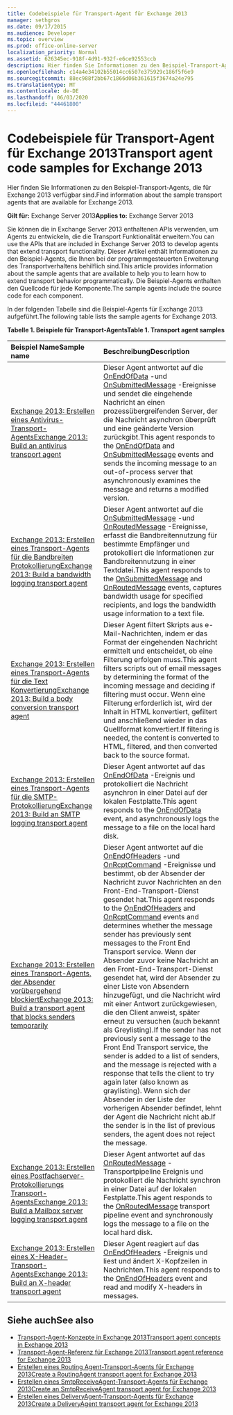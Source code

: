 ```yaml
---
title: Codebeispiele für Transport-Agent für Exchange 2013
manager: sethgros
ms.date: 09/17/2015
ms.audience: Developer
ms.topic: overview
ms.prod: office-online-server
localization_priority: Normal
ms.assetid: 626345ec-918f-4d91-932f-e6ce92553ccb
description: Hier finden Sie Informationen zu den Beispiel-Transport-Agents, die für Exchange 2013 verfügbar sind.
ms.openlocfilehash: c14a4e34102b55014cc6507e375929c186f5f6e9
ms.sourcegitcommit: 88ec988f2bb67c1866d06b361615f3674a24e795
ms.translationtype: MT
ms.contentlocale: de-DE
ms.lasthandoff: 06/03/2020
ms.locfileid: "44461800"
---
```

# <a name="transport-agent-code-samples-for-exchange-2013"></a><span data-ttu-id="0704c-103">Codebeispiele für Transport-Agent für Exchange 2013</span><span class="sxs-lookup"><span data-stu-id="0704c-103">Transport agent code samples for Exchange 2013</span></span>

<span data-ttu-id="0704c-104">Hier finden Sie Informationen zu den Beispiel-Transport-Agents, die für Exchange 2013 verfügbar sind.</span><span class="sxs-lookup"><span data-stu-id="0704c-104">Find information about the sample transport agents that are available for Exchange 2013.</span></span>
  
<span data-ttu-id="0704c-105">**Gilt für:** Exchange Server 2013</span><span class="sxs-lookup"><span data-stu-id="0704c-105">**Applies to:** Exchange Server 2013</span></span>
  
<span data-ttu-id="0704c-106">Sie können die in Exchange Server 2013 enthaltenen APIs verwenden, um Agents zu entwickeln, die die Transport Funktionalität erweitern.</span><span class="sxs-lookup"><span data-stu-id="0704c-106">You can use the APIs that are included in Exchange Server 2013 to develop agents that extend transport functionality.</span></span> <span data-ttu-id="0704c-107">Dieser Artikel enthält Informationen zu den Beispiel-Agents, die Ihnen bei der programmgesteuerten Erweiterung des Transportverhaltens behilflich sind.</span><span class="sxs-lookup"><span data-stu-id="0704c-107">This article provides information about the sample agents that are available to help you to learn how to extend transport behavior programmatically.</span></span> <span data-ttu-id="0704c-108">Die Beispiel-Agents enthalten den Quellcode für jede Komponente.</span><span class="sxs-lookup"><span data-stu-id="0704c-108">The sample agents include the source code for each component.</span></span> 
  
<span data-ttu-id="0704c-109">In der folgenden Tabelle sind die Beispiel-Agents für Exchange 2013 aufgeführt.</span><span class="sxs-lookup"><span data-stu-id="0704c-109">The following table lists the sample agents for Exchange 2013.</span></span>
  
<span data-ttu-id="0704c-110">**Tabelle 1. Beispiele für Transport-Agents**</span><span class="sxs-lookup"><span data-stu-id="0704c-110">**Table 1. Transport agent samples**</span></span>

|<span data-ttu-id="0704c-111">**Beispiel Name**</span><span class="sxs-lookup"><span data-stu-id="0704c-111">**Sample name**</span></span>|<span data-ttu-id="0704c-112">**Beschreibung**</span><span class="sxs-lookup"><span data-stu-id="0704c-112">**Description**</span></span>|
|:-----|:-----|
|[<span data-ttu-id="0704c-113">Exchange 2013: Erstellen eines Antivirus-Transport-Agents</span><span class="sxs-lookup"><span data-stu-id="0704c-113">Exchange 2013: Build an antivirus transport agent</span></span>](https://code.msdn.microsoft.com/Exchange/Exchange-2013-Build-an-6e544269) <br/> |<span data-ttu-id="0704c-114">Dieser Agent antwortet auf die [OnEndOfData](https://msdn.microsoft.com/library/Microsoft.Exchange.Data.Transport.Smtp.SmtpReceiveAgent.OnEndOfData.aspx) -und [OnSubmittedMessage](https://msdn.microsoft.com/library/Microsoft.Exchange.Data.Transport.Routing.RoutingAgent.OnSubmittedMessage.aspx) -Ereignisse und sendet die eingehende Nachricht an einen prozessübergreifenden Server, der die Nachricht asynchron überprüft und eine geänderte Version zurückgibt.</span><span class="sxs-lookup"><span data-stu-id="0704c-114">This agent responds to the [OnEndOfData](https://msdn.microsoft.com/library/Microsoft.Exchange.Data.Transport.Smtp.SmtpReceiveAgent.OnEndOfData.aspx) and [OnSubmittedMessage](https://msdn.microsoft.com/library/Microsoft.Exchange.Data.Transport.Routing.RoutingAgent.OnSubmittedMessage.aspx) events and sends the incoming message to an out-of-process server that asynchronously examines the message and returns a modified version.</span></span>  <br/> |
|[<span data-ttu-id="0704c-115">Exchange 2013: Erstellen eines Transport-Agents für die Bandbreiten Protokollierung</span><span class="sxs-lookup"><span data-stu-id="0704c-115">Exchange 2013: Build a bandwidth logging transport agent</span></span>](https://code.msdn.microsoft.com/Exchange/Exchange-2013-Build-a-d61a4aaa) <br/> |<span data-ttu-id="0704c-116">Dieser Agent antwortet auf die [OnSubmittedMessage](https://msdn.microsoft.com/library/Microsoft.Exchange.Data.Transport.Routing.RoutingAgent.OnSubmittedMessage.aspx) -und [OnRoutedMessage](https://msdn.microsoft.com/library/Microsoft.Exchange.Data.Transport.Routing.RoutingAgent.OnRoutedMessage.aspx) -Ereignisse, erfasst die Bandbreitennutzung für bestimmte Empfänger und protokolliert die Informationen zur Bandbreitennutzung in einer Textdatei.</span><span class="sxs-lookup"><span data-stu-id="0704c-116">This agent responds to the [OnSubmittedMessage](https://msdn.microsoft.com/library/Microsoft.Exchange.Data.Transport.Routing.RoutingAgent.OnSubmittedMessage.aspx) and [OnRoutedMessage](https://msdn.microsoft.com/library/Microsoft.Exchange.Data.Transport.Routing.RoutingAgent.OnRoutedMessage.aspx) events, captures bandwidth usage for specified recipients, and logs the bandwidth usage information to a text file.</span></span>  <br/> |
|[<span data-ttu-id="0704c-117">Exchange 2013: Erstellen eines Transport-Agents für die Text Konvertierung</span><span class="sxs-lookup"><span data-stu-id="0704c-117">Exchange 2013: Build a body conversion transport agent</span></span>](https://code.msdn.microsoft.com/Exchange/Exchange-2013-Build-a-body-ed36ecb0) <br/> |<span data-ttu-id="0704c-118">Dieser Agent filtert Skripts aus e-Mail-Nachrichten, indem er das Format der eingehenden Nachricht ermittelt und entscheidet, ob eine Filterung erfolgen muss.</span><span class="sxs-lookup"><span data-stu-id="0704c-118">This agent filters scripts out of email messages by determining the format of the incoming message and deciding if filtering must occur.</span></span> <span data-ttu-id="0704c-119">Wenn eine Filterung erforderlich ist, wird der Inhalt in HTML konvertiert, gefiltert und anschließend wieder in das Quellformat konvertiert.</span><span class="sxs-lookup"><span data-stu-id="0704c-119">If filtering is needed, the content is converted to HTML, filtered, and then converted back to the source format.</span></span>  <br/> |
|[<span data-ttu-id="0704c-120">Exchange 2013: Erstellen eines Transport-Agents für die SMTP-Protokollierung</span><span class="sxs-lookup"><span data-stu-id="0704c-120">Exchange 2013: Build an SMTP logging transport agent</span></span>](https://code.msdn.microsoft.com/Exchange/Exchange-2013-Build-an-fc23dc33) <br/> |<span data-ttu-id="0704c-121">Dieser Agent antwortet auf das [OnEndOfData](https://msdn.microsoft.com/library/Microsoft.Exchange.Data.Transport.Smtp.SmtpReceiveAgent.OnEndOfData.aspx) -Ereignis und protokolliert die Nachricht asynchron in einer Datei auf der lokalen Festplatte.</span><span class="sxs-lookup"><span data-stu-id="0704c-121">This agent responds to the [OnEndOfData](https://msdn.microsoft.com/library/Microsoft.Exchange.Data.Transport.Smtp.SmtpReceiveAgent.OnEndOfData.aspx) event, and asynchronously logs the message to a file on the local hard disk.</span></span>  <br/> |
|[<span data-ttu-id="0704c-122">Exchange 2013: Erstellen eines Transport-Agents, der Absender vorübergehend blockiert</span><span class="sxs-lookup"><span data-stu-id="0704c-122">Exchange 2013: Build a transport agent that blocks senders temporarily</span></span>](https://code.msdn.microsoft.com/Exchange/Exchange-2013-Build-a-52a767d8) <br/> |<span data-ttu-id="0704c-123">Dieser Agent antwortet auf die [OnEndOfHeaders](https://msdn.microsoft.com/library/Microsoft.Exchange.Data.Transport.Smtp.SmtpReceiveAgent.OnEndOfHeaders.aspx) -und [OnRcptCommand](https://msdn.microsoft.com/library/Microsoft.Exchange.Data.Transport.Smtp.SmtpReceiveAgent.OnRcptCommand.aspx) -Ereignisse und bestimmt, ob der Absender der Nachricht zuvor Nachrichten an den Front-End-Transport-Dienst gesendet hat.</span><span class="sxs-lookup"><span data-stu-id="0704c-123">This agent responds to the [OnEndOfHeaders](https://msdn.microsoft.com/library/Microsoft.Exchange.Data.Transport.Smtp.SmtpReceiveAgent.OnEndOfHeaders.aspx) and [OnRcptCommand](https://msdn.microsoft.com/library/Microsoft.Exchange.Data.Transport.Smtp.SmtpReceiveAgent.OnRcptCommand.aspx) events and determines whether the message sender has previously sent messages to the Front End Transport service.</span></span> <span data-ttu-id="0704c-124">Wenn der Absender zuvor keine Nachricht an den Front-End-Transport-Dienst gesendet hat, wird der Absender zu einer Liste von Absendern hinzugefügt, und die Nachricht wird mit einer Antwort zurückgewiesen, die den Client anweist, später erneut zu versuchen (auch bekannt als Greylisting).</span><span class="sxs-lookup"><span data-stu-id="0704c-124">If the sender has not previously sent a message to the Front End Transport service, the sender is added to a list of senders, and the message is rejected with a response that tells the client to try again later (also known as graylisting).</span></span> <span data-ttu-id="0704c-125">Wenn sich der Absender in der Liste der vorherigen Absender befindet, lehnt der Agent die Nachricht nicht ab.</span><span class="sxs-lookup"><span data-stu-id="0704c-125">If the sender is in the list of previous senders, the agent does not reject the message.</span></span>  <br/> |
|[<span data-ttu-id="0704c-126">Exchange 2013: Erstellen eines Postfachserver-Protokollierungs Transport-Agents</span><span class="sxs-lookup"><span data-stu-id="0704c-126">Exchange 2013: Build a Mailbox server logging transport agent</span></span>](https://code.msdn.microsoft.com/Exchange/Exchange-2013-Build-a-fc8632e5) <br/> |<span data-ttu-id="0704c-127">Dieser Agent antwortet auf das [OnRoutedMessage](https://msdn.microsoft.com/library/Microsoft.Exchange.Data.Transport.Routing.RoutingAgent.OnRoutedMessage.aspx) -Transportpipeline Ereignis und protokolliert die Nachricht synchron in einer Datei auf der lokalen Festplatte.</span><span class="sxs-lookup"><span data-stu-id="0704c-127">This agent responds to the [OnRoutedMessage](https://msdn.microsoft.com/library/Microsoft.Exchange.Data.Transport.Routing.RoutingAgent.OnRoutedMessage.aspx) transport pipeline event and synchronously logs the message to a file on the local hard disk.</span></span>  <br/> |
|[<span data-ttu-id="0704c-128">Exchange 2013: Erstellen eines X-Header-Transport-Agents</span><span class="sxs-lookup"><span data-stu-id="0704c-128">Exchange 2013: Build an X-header transport agent</span></span>](https://code.msdn.microsoft.com/Exchange/Exchange-2013-Build-an-32f62f5a) <br/> |<span data-ttu-id="0704c-129">Dieser Agent reagiert auf das [OnEndOfHeaders](https://msdn.microsoft.com/library/Microsoft.Exchange.Data.Transport.Smtp.SmtpReceiveAgent.OnEndOfHeaders.aspx) -Ereignis und liest und ändert X-Kopfzeilen in Nachrichten.</span><span class="sxs-lookup"><span data-stu-id="0704c-129">This agent responds to the [OnEndOfHeaders](https://msdn.microsoft.com/library/Microsoft.Exchange.Data.Transport.Smtp.SmtpReceiveAgent.OnEndOfHeaders.aspx) event and read and modify X-headers in messages.</span></span>  <br/> |
   
## <a name="see-also"></a><span data-ttu-id="0704c-130">Siehe auch</span><span class="sxs-lookup"><span data-stu-id="0704c-130">See also</span></span>

- [<span data-ttu-id="0704c-131">Transport-Agent-Konzepte in Exchange 2013</span><span class="sxs-lookup"><span data-stu-id="0704c-131">Transport agent concepts in Exchange 2013</span></span>](transport-agent-concepts-in-exchange-2013.md)    
- [<span data-ttu-id="0704c-132">Transport-Agent-Referenz für Exchange 2013</span><span class="sxs-lookup"><span data-stu-id="0704c-132">Transport agent reference for Exchange 2013</span></span>](transport-agent-reference-for-exchange-2013.md)    
- [<span data-ttu-id="0704c-133">Erstellen eines Routing Agent-Transport-Agents für Exchange 2013</span><span class="sxs-lookup"><span data-stu-id="0704c-133">Create a RoutingAgent transport agent for Exchange 2013</span></span>](how-to-create-a-routingagent-transport-agent-for-exchange-2013.md)   
- [<span data-ttu-id="0704c-134">Erstellen eines SmtpReceiveAgent-Transport-Agents für Exchange 2013</span><span class="sxs-lookup"><span data-stu-id="0704c-134">Create an SmtpReceiveAgent transport agent for Exchange 2013</span></span>](how-to-create-an-smtpreceiveagent-transport-agent-for-exchange-2013.md)    
- [<span data-ttu-id="0704c-135">Erstellen eines DeliveryAgent-Transport-Agents für Exchange 2013</span><span class="sxs-lookup"><span data-stu-id="0704c-135">Create a DeliveryAgent transport agent for Exchange 2013</span></span>](how-to-create-a-deliveryagent-transport-agent-for-exchange-2013.md)
    

